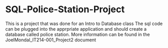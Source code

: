 # SQL-Police-Station-Project
This is a project that was done for an Intro to Database class
The sql code can be plugged into the apprpriate application and should create a database called police station. 
More information can be found in the JoelMondal_IT214-001_Project2 document 
